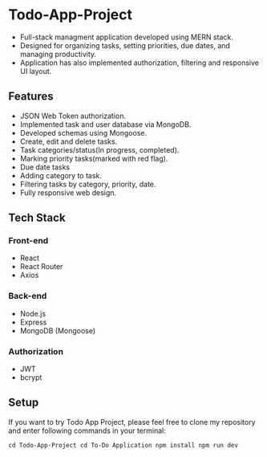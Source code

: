 # Todo-App-Project
* Full-stack managment application developed using MERN stack.
* Designed for organizing tasks, setting priorities, due dates, and managing productivity.
* Application has also implemented authorization, filtering and responsive UI layout.

## Features
* JSON Web Token authorization.
* Implemented task and user database via MongoDB.
* Developed schemas using Mongoose.
* Create, edit and delete tasks.
* Task categories/status(In progress, completed).
* Marking priority tasks(marked with red flag).
* Due date tasks
* Adding category to task.
* Filtering tasks by category, priority, date.
* Fully responsive web design.

## Tech Stack

### Front-end
* React
* React Router
* Axios
 
 ### Back-end
 * Node.js
 * Express
 * MongoDB (Mongoose)

### Authorization
* JWT
* bcrypt

## Setup 
If you want to try Todo App Project, please feel free to clone my repository and enter following commands in your terminal:

`cd Todo-App-Project
cd To-Do Application
npm install
npm run dev`